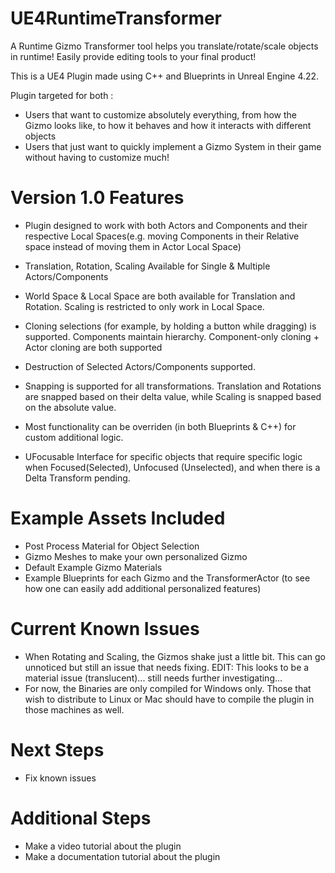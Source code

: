 # UE4RuntimeTransformer
A Runtime Gizmo Transformer tool helps you translate/rotate/scale objects in runtime! Easily provide editing tools to your final product!

This is a UE4 Plugin made using C++ and Blueprints in Unreal Engine 4.22.

Plugin targeted for both :
- Users that want to customize absolutely everything, from how the Gizmo looks like, to how it behaves and how it interacts with different objects
- Users that just want to quickly implement a Gizmo System in their game without having to customize much!

# Version 1.0 Features

- Plugin designed to work with both Actors and Components and their respective Local Spaces(e.g. moving Components in their Relative space instead of moving them in Actor Local Space)

- Translation, Rotation, Scaling Available for Single & Multiple Actors/Components

- World Space & Local Space are both available for Translation and Rotation. Scaling is restricted to only work in Local Space.

- Cloning selections (for example, by holding a button while dragging) is supported. Components maintain hierarchy. Component-only cloning + Actor cloning are both supported

- Destruction of Selected Actors/Components supported.

- Snapping is supported for all transformations. Translation and Rotations are snapped based on their delta value, while Scaling is snapped based on the absolute value.

- Most functionality can be overriden (in both Blueprints & C++) for custom additional logic.

- UFocusable Interface for specific objects that require specific logic when Focused(Selected), Unfocused (Unselected), and when there is a Delta Transform pending.

# Example Assets Included
- Post Process Material for Object Selection
- Gizmo Meshes to make your own personalized Gizmo
- Default Example Gizmo Materials
- Example Blueprints for each Gizmo and the TransformerActor (to see how one can easily add additional personalized features)

# Current Known Issues
- When Rotating and Scaling, the Gizmos shake just a little bit. This can go unnoticed but
still an issue that needs fixing. EDIT: This looks to be a material issue (translucent)... still needs further investigating...
- For now, the Binaries are only compiled for Windows only. Those that wish to distribute to Linux or Mac should have to compile the plugin in those machines as well.

# Next Steps
- Fix known issues 

# Additional Steps
- Make a video tutorial about the plugin
- Make a documentation tutorial about the plugin
